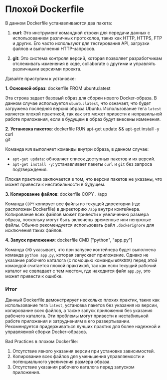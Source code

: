 # Плохой Dockerfile

В данном Dockerfile устанавливаются два пакета:

1. **curl**: Это инструмент командной строки для передачи данных с использованием различных протоколов, таких как HTTP, HTTPS, FTP и других. Его часто используют для тестирования API, загрузки файлов и выполнения HTTP-запросов.

2. **git**: Это система контроля версий, которая позволяет разработчикам отслеживать изменения в коде, collaborate с другими и управлять различными версиями проекта.

Давайте приступим к установке:

**1. Основной образ**:
dockerfile
FROM ubuntu:latest

Эта строка задает базовый образ для сборки нового Docker-образа. В данном случае используется `ubuntu:latest`, что означает, что будет загружена последняя версия образа Ubuntu. Использование тега `latest` является плохой практикой, так как это может привести к неправильной работе приложения, если в будущем в образ будут внесены изменения.

**2. Установка пакетов**:
dockerfile
RUN apt-get update && apt-get install -y \
 curl \
 git

Команда `RUN` выполняет команды внутри образа, в данном случае:

- `apt-get update`: обновляет список доступных пакетов и их версий.
- `apt-get install -y`: устанавливает пакеты `curl` и `git` без запроса подтверждения.

Плохая практика заключается в том, что версии пакетов не указаны, что может привести к нестабильности в будущем.

**3. Копирование файлов**:
dockerfile
COPY . /app

Команда `COPY` копирует все файлы из текущей директории (где расположен Dockerfile) в директорию `/app` внутри контейнера. Копирование всех файлов может привести к увеличению размера образа, поскольку могут быть включены временные или ненужные файлы. Обычно рекомендуется использовать файл `.dockerignore` для исключения таких файлов.

**4. Запуск приложения**:
dockerfile
CMD ["python", "app.py"]

Команда `CMD` указывает, что при запуске контейнера будет выполнена команда `python app.py`, которая запускает приложение. Однако не указание рабочего каталога (с помощью команды `WORKDIR`) перед этой командой считается плохой практикой, так как если текущий рабочий каталог не совпадает с тем местом, где находится файл `app.py`, это может привести к ошибке.

### Итог

Данный Dockerfile демонстрирует несколько плохих практик, таких как использование тега `latest`, установка пакетов без указания их версии, копирование всех файлов, а также запуск приложения без указания рабочего каталога. Эти проблемы могут привести к нестабильной работе приложения и затруднениям в его развертывании. Рекомендуется придерживаться лучших практик для более надежной и управляемой сборки Docker-образов.

Bad Practices в плохом Dockerfile:

1. Отсутствие явного указания версии при установке зависимостей.
2. Копирование всех файлов для уменьшения управляемости и потенциального увеличения размера образа.
3. Отсутствие указания рабочего каталога перед запуском приложения.

